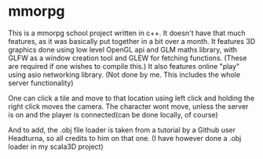 # mmorpg
This is a mmorpg school project written in c++. It doesn't have that much features, as it was basically put together in a bit over a month.
It features 3D graphics done using low level OpenGL api and GLM maths library, with GLFW as a window creation tool and GLEW for fetching functions. (These are required if one wishes to compile this.)
It also features online "play" using asio networking library. (Not done by me. This includes the whole server functionality)

One can click a tile and move to that location using left click and holding the right click moves the camera. The character wont move, unless the server is on and the player is connected(can be done locally, of course)

And to add, the .obj file loader is taken from a tutorial by a Github user Headturna, so all credits to him on that one. (I have however done a .obj loader in my scala3D project)
